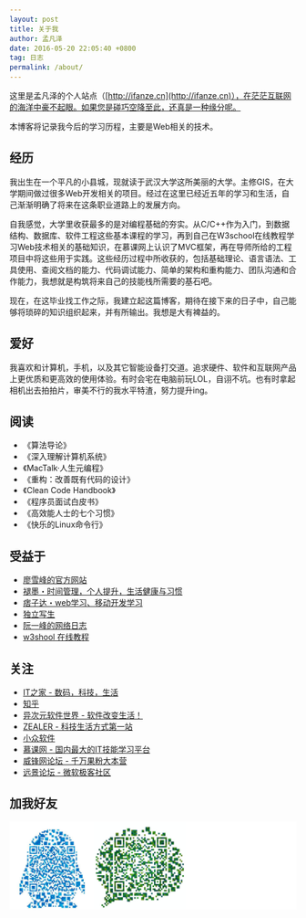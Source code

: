 ```yaml
---
layout: post
title: 关于我
author: 孟凡泽
date: 2016-05-20 22:05:40 +0800
tag: 日志
permalink: /about/
---
```

 
这里是孟凡泽的个人站点（[http://ifanze.cn](http://ifanze.cn)），在茫茫互联网的海洋中豪不起眼。如果您是碰巧空降至此，还真是一种缘分呢。

本博客将记录我今后的学习历程，主要是Web相关的技术。

## 经历

我出生在一个平凡的小县城，现就读于武汉大学这所美丽的大学。主修GIS，在大学期间做过很多Web开发相关的项目。经过在这里已经近五年的学习和生活，自己渐渐明确了将来在这条职业道路上的发展方向。

自我感觉，大学里收获最多的是对编程基础的夯实。从C/C++作为入门，到数据结构、数据库、软件工程这些基本课程的学习，再到自己在W3school在线教程学习Web技术相关的基础知识，在慕课网上认识了MVC框架，再在导师所给的工程项目中将这些用于实践。这些经历过程中所收获的，包括基础理论、语言语法、工具使用、查阅文档的能力、代码调试能力、简单的架构和重构能力、团队沟通和合作能力，我想就是构筑将来自己的技能栈所需要的基石吧。

现在，在这毕业找工作之际，我建立起这篇博客，期待在接下来的日子中，自己能够将琐碎的知识组织起来，并有所输出。我想是大有裨益的。

## 爱好

我喜欢和计算机，手机，以及其它智能设备打交道。追求硬件、软件和互联网产品上更优质和更高效的使用体验。有时会宅在电脑前玩LOL，自诩不坑。也有时拿起相机出去拍拍片，审美不行的我水平特渣，努力提升ing。

## 阅读

* 《算法导论》
* 《深入理解计算机系统》
* 《MacTalk·人生元编程》
* 《重构：改善既有代码的设计》
* 《Clean Code Handbook》
* 《程序员面试白皮书》
* 《高效能人士的七个习惯》
* 《快乐的Linux命令行》

## 受益于

* [廖雪峰的官方网站](http://www.liaoxuefeng.com/)
* [褪墨・时间管理，个人提升，生活健康与习惯](http://www.mifengtd.cn)
* [痞子达・web学习、移动开发学习](http://pizida.com/)
* [独立写生](http://cnfeat.com/)
* [阮一峰的网络日志](http://www.ruanyifeng.com/blog/)
* [w3shool 在线教程](http://w3school.com.cn/)

## 关注

* [IT之家 - 数码，科技，生活](http://ithome.com)
* [知乎](http://zhihu.com)
* [异次元软件世界 - 软件改变生活！](http://iplaysoft.com)
* [ZEALER - 科技生活方式第一站](http://zealer.com)
* [小众软件](http://www.appinn.com/)
* [慕课网 - 国内最大的IT技能学习平台](http:/imooc.com)
* [威锋网论坛 - 千万果粉大本营](http://bbs.feng.com)
* [远景论坛 - 微软极客社区](http://bbs.pcbeta.com)

## 加我好友

![qrcode_1463853322210副本](/images/posts/qrcode_1463853322210%E5%89%AF%E6%9C%AC.jpg)




